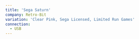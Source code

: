 ```yaml
---
title: 'Sega Saturn'
company: Retro-Bit
variation: 'Clear Pink, Sega Licensed, Limited Run Games'
connection:
  - USB
---
```


